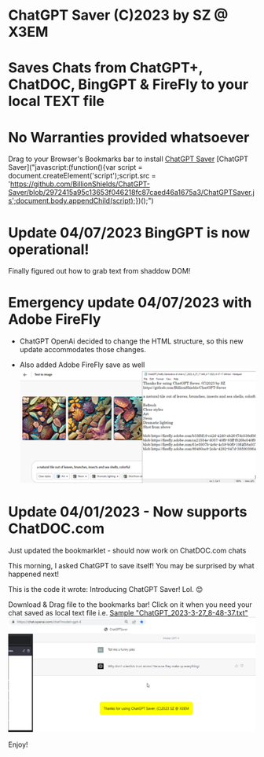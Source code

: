 
# ChatGPT Saver (C)2023 by SZ @ X3EM
# Saves Chats from ChatGPT+, ChatDOC, BingGPT & FireFly to your local TEXT file
# No Warranties provided whatsoever 

Drag to your Browser's Bookmarks bar to install
<a href="javascript:(function(){var script = document.createElement('script');script.src = 'https://github.com/BillionShields/ChatGPT-Saver/blob/2972415a95c13653f046218fc87caed46a1675a3/ChatGPTSaver.js';document.body.appendChild(script);})();">ChatGPT Saver</a>
[ChatGPT Saver]("javascript:(function(){var script = document.createElement('script');script.src = 'https://github.com/BillionShields/ChatGPT-Saver/blob/2972415a95c13653f046218fc87caed46a1675a3/ChatGPTSaver.js';document.body.appendChild(script);})();")

# Update 04/07/2023 BingGPT is now operational!
Finally figured out how to grab text from shaddow DOM! 

# Emergency update 04/07/2023 with Adobe FireFly 
- ChatGPT OpenAi decided to change the HTML structure, so this new update accommodates those changes.

- Also added Adobe FireFly save as well
![Firefly Support](FireFLySupport.png)

# Update 04/01/2023 - Now supports ChatDOC.com
Just updated the bookmarklet - should now work on ChatDOC.com chats

This morning, I asked ChatGPT to save itself! 
You may be surprised by what happened next! 

This is the code it wrote: Introducing ChatGPT Saver! Lol. 😊 


Download & Drag file to the bookmarks bar! 
Click on it when you need your chat saved as local text file i.e.  [Sample "ChatGPT_2023-3-27_8-48-37.txt" ](ChatGPT_2023-3-27_8-48-37.txt)
![ChatGPT Saver Screenshot](ChatGPTSaverScr.png)



Enjoy!
